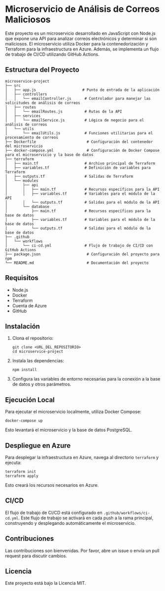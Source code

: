 # Microservicio de Análisis de Correos Maliciosos

Este proyecto es un microservicio desarrollado en JavaScript con Node.js que expone una API para analizar correos electrónicos y determinar si son maliciosos. El microservicio utiliza Docker para la contenedorización y Terraform para la infraestructura en Azure. Además, se implementa un flujo de trabajo de CI/CD utilizando GitHub Actions.

## Estructura del Proyecto

```
microservice-project
├── src
│   ├── app.js                     # Punto de entrada de la aplicación
│   ├── controllers
│   │   └── emailController.js      # Controlador para manejar las solicitudes de análisis de correos
│   ├── routes
│   │   └── emailRoutes.js          # Rutas de la API
│   ├── services
│   │   └── emailService.js         # Lógica de negocio para el análisis de correos
│   └── utils
│       └── emailUtils.js           # Funciones utilitarias para el procesamiento de correos
├── Dockerfile                       # Configuración del contenedor del microservicio
├── docker-compose.yml               # Configuración de Docker Compose para el microservicio y la base de datos
├── terraform
│   ├── main.tf                     # Archivo principal de Terraform
│   ├── variables.tf                # Definición de variables para Terraform
│   ├── outputs.tf                  # Salidas de Terraform
│   └── modules
│       ├── api
│       │   ├── main.tf             # Recursos específicos para la API
│       │   ├── variables.tf        # Variables para el módulo de la API
│       │   └── outputs.tf          # Salidas para el módulo de la API
│       └── database
│           ├── main.tf             # Recursos específicos para la base de datos
│           ├── variables.tf        # Variables para el módulo de la base de datos
│           └── outputs.tf          # Salidas para el módulo de la base de datos
├── .github
│   └── workflows
│       └── ci-cd.yml               # Flujo de trabajo de CI/CD con GitHub Actions
├── package.json                     # Configuración del proyecto para npm
└── README.md                        # Documentación del proyecto
```

## Requisitos

- Node.js
- Docker
- Terraform
- Cuenta de Azure
- GitHub

## Instalación

1. Clona el repositorio:
   ```
   git clone <URL_DEL_REPOSITORIO>
   cd microservice-project
   ```

2. Instala las dependencias:
   ```
   npm install
   ```

3. Configura las variables de entorno necesarias para la conexión a la base de datos y otros parámetros.

## Ejecución Local

Para ejecutar el microservicio localmente, utiliza Docker Compose:

```
docker-compose up
```

Esto levantará el microservicio y la base de datos PostgreSQL.

## Despliegue en Azure

Para desplegar la infraestructura en Azure, navega al directorio `terraform` y ejecuta:

```
terraform init
terraform apply
```

Esto creará los recursos necesarios en Azure.

## CI/CD

El flujo de trabajo de CI/CD está configurado en `.github/workflows/ci-cd.yml`. Este flujo de trabajo se activará en cada push a la rama principal, construyendo y desplegando automáticamente el microservicio.

## Contribuciones

Las contribuciones son bienvenidas. Por favor, abre un issue o envía un pull request para discutir cambios.

## Licencia

Este proyecto está bajo la Licencia MIT.